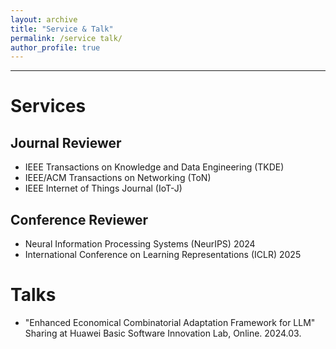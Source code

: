 ```yaml
---
layout: archive
title: "Service & Talk"
permalink: /service talk/
author_profile: true
---
```




------
# Services
## Journal Reviewer
+ IEEE Transactions on Knowledge and Data Engineering (TKDE)
+ IEEE/ACM Transactions on Networking (ToN)
+ IEEE Internet of Things Journal (IoT-J)

## Conference Reviewer
+ Neural Information Processing Systems (NeurIPS) 2024
+ International Conference on Learning Representations (ICLR) 2025

# Talks
+ "Enhanced Economical Combinatorial Adaptation Framework for LLM" \
   Sharing at Huawei Basic Software Innovation Lab, Online. 2024.03.




